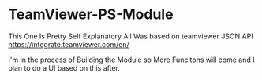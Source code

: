 # TeamViewer-PS-Module
This One Is Pretty Self Explanatory
All Was based on teamviewer JSON API
https://integrate.teamviewer.com/en/

I'm in the process of Building the Module so More Funcitons will come and I plan to do a UI based on this after.

